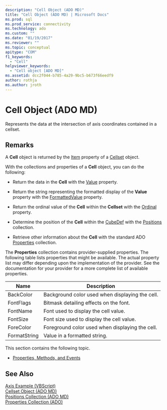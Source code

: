 ```yaml
---
description: "Cell Object (ADO MD)"
title: "Cell Object (ADO MD) | Microsoft Docs"
ms.prod: sql
ms.prod_service: connectivity
ms.technology: ado
ms.custom: ""
ms.date: "01/19/2017"
ms.reviewer: ""
ms.topic: conceptual
apitype: "COM"
f1_keywords: 
  - "Cell"
helpviewer_keywords: 
  - "Cell object [ADO MD]"
ms.assetid: dcc2f044-b785-4a29-9bc5-b673f66eedf9
author: rothja
ms.author: jroth
---
```

# Cell Object (ADO MD)
Represents the data at the intersection of axis coordinates contained in a cellset.  
  
## Remarks  
 A **Cell** object is returned by the [Item](./item-property-ado-md-cellset.md) property of a [Cellset](./cellset-object-ado-md.md) object.  
  
 With the collections and properties of a **Cell** object, you can do the following:  
  
-   Return the data in the **Cell** with the [Value](./value-property-ado-md.md) property.  
  
-   Return the string representing the formatted display of the **Value** property with the [FormattedValue](./formattedvalue-property-ado-md.md) property.  
  
-   Return the ordinal value of the **Cell** within the **Cellset** with the [Ordinal](./ordinal-property-ado-md-cell.md) property.  
  
-   Determine the position of the **Cell** within the [CubeDef](./cubedef-object-ado-md.md) with the [Positions](./positions-collection-ado-md.md) collection.  
  
-   Retrieve other information about the **Cell** with the standard ADO [Properties](../ado-api/properties-collection-ado.md) collection.  
  
 The **Properties** collection contains provider-supplied properties. The following table lists properties that might be available. The actual property list may differ depending upon the implementation of the provider. See the documentation for your provider for a more complete list of available properties.  
  
|Name|Description|  
|----------|-----------------|  
|BackColor|Background color used when displaying the cell.|  
|FontFlags|Bitmask detailing effects on the font.|  
|FontName|Font used to display the cell value.|  
|FontSize|Font size used to display the cell value.|  
|ForeColor|Foreground color used when displaying the cell.|  
|FormatString|Value in a formatted string.|  
  
 This section contains the following topic.  
  
-   [Properties, Methods, and Events](./cell-object-properties-methods-and-events.md)  
  
## See Also  
 [Axis Example (VBScript)](./axis-example-vbscript.md)   
 [Cellset Object (ADO MD)](./cellset-object-ado-md.md)   
 [Positions Collection (ADO MD)](./positions-collection-ado-md.md)   
 [Properties Collection (ADO)](../ado-api/properties-collection-ado.md)